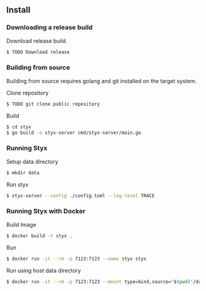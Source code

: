 Install
-------

### Downloading a release build

Download release build

```bash
$ TODO Download release 
```

### Building from source

Building from source requires golang and git installed on the target system. 

Clone repository

```bash
$ TODO git clone public repository
```

Build
```bash
$ cd styx
$ go build -o styx-server cmd/styx-server/main.go 
```

### Running Styx

Setup data directory

```bash
$ mkdir data
```

Run styx

```bash
$ styx-server --config ./config.toml --log-level TRACE
```

### Running Styx with Docker

Build Image

```bash
$ docker build -t styx .
```

Run

```bash
$ docker run -it --rm -p 7123:7123 --name styx styx
```

Run using host data directory

```bash
$ docker run -it --rm -p 7123:7123 --mount type=bind,source="$(pwd)"/data,target=/data --name styx styx
```